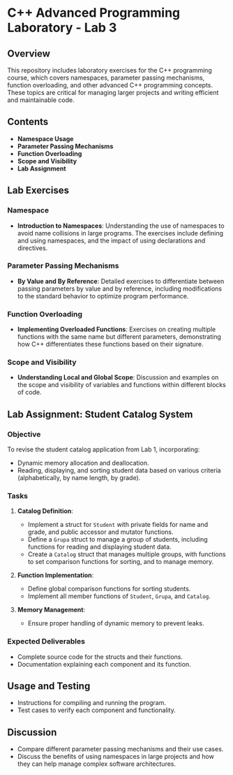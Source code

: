 # C++ Advanced Programming Laboratory - Lab 3

## Overview
This repository includes laboratory exercises for the C++ programming course, which covers namespaces, parameter passing mechanisms, function overloading, and other advanced C++ programming concepts. These topics are critical for managing larger projects and writing efficient and maintainable code.

## Contents
- **Namespace Usage**
- **Parameter Passing Mechanisms**
- **Function Overloading**
- **Scope and Visibility**
- **Lab Assignment**

## Lab Exercises

### Namespace
- **Introduction to Namespaces**: Understanding the use of namespaces to avoid name collisions in large programs. The exercises include defining and using namespaces, and the impact of using declarations and directives.

### Parameter Passing Mechanisms
- **By Value and By Reference**: Detailed exercises to differentiate between passing parameters by value and by reference, including modifications to the standard behavior to optimize program performance.

### Function Overloading
- **Implementing Overloaded Functions**: Exercises on creating multiple functions with the same name but different parameters, demonstrating how C++ differentiates these functions based on their signature.

### Scope and Visibility
- **Understanding Local and Global Scope**: Discussion and examples on the scope and visibility of variables and functions within different blocks of code.

## Lab Assignment: Student Catalog System

### Objective
To revise the student catalog application from Lab 1, incorporating:
- Dynamic memory allocation and deallocation.
- Reading, displaying, and sorting student data based on various criteria (alphabetically, by name length, by grade).

### Tasks
1. **Catalog Definition**:
   - Implement a struct for `Student` with private fields for name and grade, and public accessor and mutator functions.
   - Define a `Grupa` struct to manage a group of students, including functions for reading and displaying student data.
   - Create a `Catalog` struct that manages multiple groups, with functions to set comparison functions for sorting, and to manage memory.

2. **Function Implementation**:
   - Define global comparison functions for sorting students.
   - Implement all member functions of `Student`, `Grupa`, and `Catalog`.

3. **Memory Management**:
   - Ensure proper handling of dynamic memory to prevent leaks.

### Expected Deliverables
- Complete source code for the structs and their functions.
- Documentation explaining each component and its function.

## Usage and Testing
- Instructions for compiling and running the program.
- Test cases to verify each component and functionality.

## Discussion
- Compare different parameter passing mechanisms and their use cases.
- Discuss the benefits of using namespaces in large projects and how they can help manage complex software architectures.

